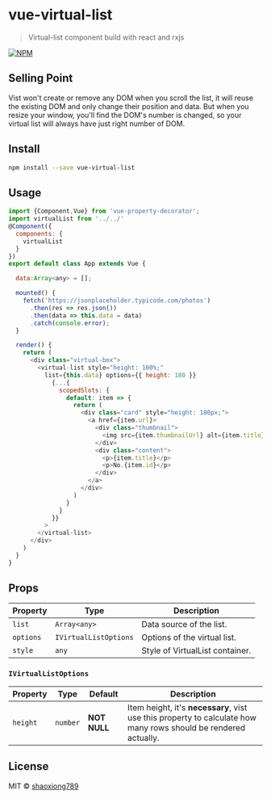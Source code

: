 # vue-virtual-list

> Virtual-list component build with react and rxjs

[![NPM](https://img.shields.io/npm/v/vist.svg)](https://www.npmjs.com/package/vist)

## Selling Point

Vist won't create or remove any DOM when you scroll the list, it will reuse the existing DOM and only change their position and data. But when you resize your window, you'll find the DOM's number is changed, so your virtual list will always have just right number of DOM.

## Install

```bash
npm install --save vue-virtual-list
```

## Usage

```javascript
import {Component,Vue} from 'vue-property-decorator';
import virtualList from '../../'
@Component({
  components: {
    virtualList
  }
})
export default class App extends Vue {

  data:Array<any> = [];

  mounted() {
    fetch('https://jsonplaceholder.typicode.com/photos')
      .then(res => res.json())
      .then(data => this.data = data)
      .catch(console.error);
  }

  render() {
    return (
      <div class="virtual-box">
        <virtual-list style="height: 100%;"
          list={this.data} options={{ height: 180 }}
            {...{
              scopedSlots: {
                default: item => {
                  return (
                    <div class="card" style="height: 180px;">
                      <a href={item.url}>
                        <div class="thumbnail">
                          <img src={item.thumbnailUrl} alt={item.title}/>
                        </div>
                        <div class="content">
                          <p>{item.title}</p>
                          <p>No.{item.id}</p>
                        </div>
                      </a>
                    </div>
                  )
                }
              }
            }}
          >
        </virtual-list>
      </div>
    )
  }
}
```

## Props

| Property   | Type                              | Description                     |
| ---------- | --------------------------------- | ------------------------------- |
| `list`    | `Array<any>`                       | Data source of the list.        |
| `options` | `IVirtualListOptions`              | Options of the virtual list.    |
| `style`    | `any`                             | Style of VirtualList container. |

### `IVirtualListOptions`

| Property     | Type      | Default      | Description                                                                                                     |
| ------------ | --------- | ------------ | --------------------------------------------------------------------------------------------------------------- |
| `height`     | `number`  | **NOT NULL** | Item height, it's **necessary**, vist use this property to calculate how many rows should be rendered actually. |
## License

MIT © [shaoxiong789](https://github.com/shaoxiong789)
